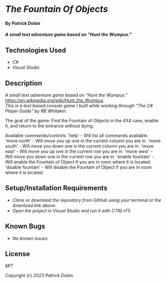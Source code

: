 # _The Fountain Of Objects_

#### By _**Patrick Dolan**_

#### _A small text adventure game based on "Hunt the Wumpus."_

## Technologies Used

* _C#_
* _Visual Studio_

## Description

_A small text adventure game based on "Hunt the Wumpus."_  
https://en.wikipedia.org/wiki/Hunt_the_Wumpus  
_This is a text based console game I built while working through "The C# Player Guide"  by RB Whitaker._

The goal of the game: 
Find the Fountain of Objects in the 4X4 cave, enable it, and return to the entrance without dying. 

Available commands/controls:
'help' - Will list all commands available.
'move north' - Will move you up one in the current column you are in.
'move south' - Will move you down one in the current column you are in.
'move east' - Will move you up one in the current row you are in.
'move west' - Will move you down one in the current row you are in.
'enable fountain' - Will enable the Fountain of Object if you are in room where it is located.
'disable fountain' - Will disable the Fountain of Object if you are in room where it is located.

## Setup/Installation Requirements

* _Clone or download the repository from GitHub using your terminal or the download link above._
* _Open the project in Visual Studio and run it with CTRL+F5_

## Known Bugs

* _No known issues_

## License

_MIT_

Copyright (c) _2023_ _Patrick Dolan_
